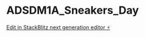# ADSDM1A_Sneakers_Day

[Edit in StackBlitz next generation editor ⚡️](https://stackblitz.com/~/github.com/dmaciel12/ADSDM1A_Sneakers_Day)